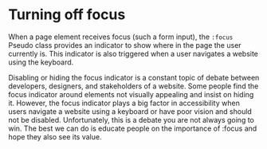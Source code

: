 # Turning off focus

When a page element receives focus (such a form input), the `:focus` Pseudo class provides an indicator to show where in the page the user currently is. This indicator is also triggered when a user navigates a website using the keyboard.

Disabling or hiding the focus indicator is a constant topic of debate between developers, designers, and stakeholders of a website. Some people find the focus indicator around elements not visually appealing and insist on hiding it. However, the focus indicator plays a big factor in accessibility when users navigate a website using a keyboard or have poor vision and should not be disabled. Unfortunately, this is a debate you are not always going to win. The best we can do is educate people on the importance of :focus and hope they also see its value.
